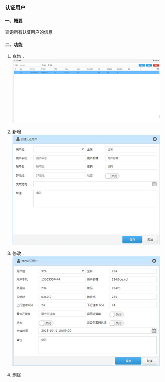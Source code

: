 
### 认证用户
#### 一、概要
查询所有认证用户的信息

#### 二、功能
1. 查询：
![ALERT TEXT](/images/user_list.jpg)

2. 新增
![ALERT TEXT](/images/user_add.jpg)

3. 修改 :
![ALERT TEXT](/images/user_edit.jpg)

4. 删除


